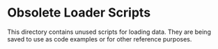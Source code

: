 # Obsolete Loader Scripts

This directory contains unused scripts for loading data. They are being saved to use as code examples or for other reference purposes.
